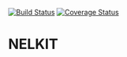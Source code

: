 [![Build Status](https://travis-ci.org/networklore/nelkit.svg?branch=master)](https://travis-ci.org/networklore/nelkit)
[![Coverage Status](https://coveralls.io/repos/networklore/nelkit/badge.svg?branch=master&service=github)](https://coveralls.io/github/networklore/nelkit?branch=master)

NELKIT
======
